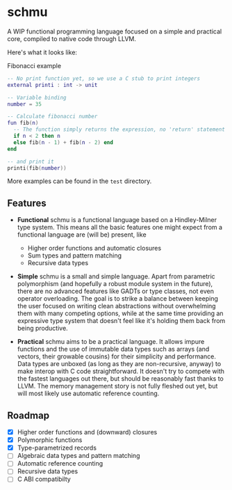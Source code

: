 # schmu
A WIP functional programming language focused on a simple and practical core, compiled to native code through LLVM.

Here's what it looks like:

Fibonacci example
``` lua
-- No print function yet, so we use a C stub to print integers
external printi : int -> unit

-- Variable binding
number = 35

-- Calculate fibonacci number
fun fib(n)
  -- The function simply returns the expression, no 'return' statement
  if n < 2 then n
  else fib(n - 1) + fib(n - 2) end
end

-- and print it
printi(fib(number))
```

<!-- ``` lua -->
<!-- external printi : int -> unit -->

<!-- -- Define a record type -->
<!-- type age = { years : int, months :int, days : int } -->

<!-- -- Through type inference, the generic type ('a -> 'b, 'a) -> 'b is inferred -->
<!-- function apply(f, x) -->
<!--   f(x) -->

<!-- -- We bind the variable a -->
<!-- a = 2 -->
<!-- -- and add a to some int -->
<!-- function add_a(x) -->
<!--   -- We capture a and return the sum -->
<!--   x + a -->

<!-- b = apply(add_a, 15) -- b is 17 -->

<!-- -- Create age record -->
<!-- start_age = { years = 0, months = 1, days = 2 } -->

<!-- -- Use an anonymous closure to add b to the passed age's days -->
<!-- -- and print the days -->
<!-- printi(apply(fn(age) { years = age.years, -->
<!--                              months = age.months, -->
<!--                              days = age.days + b }, -->
<!--              start_age).days) -- prints 19 -->
<!-- ``` -->

More examples can be found in the `test` directory.

## Features
+ **Functional**
schmu is a functional language based on a Hindley-Milner type system.
This means all the basic features one might expect from a functional language are (will be) present, like 
    + Higher order functions and automatic closures
    + Sum types and pattern matching
    + Recursive data types

+ **Simple**
schmu is a small and simple language.
Apart from parametric polymorphism (and hopefully a robust module system in the future), there are no advanced features like GADTs or type classes, not even operator overloading.
The goal is to strike a balance between keeping the user focused on writing clean abstractions without overwhelming them with many competing options, while at the same time providing an expressive type system that doesn't feel like it's holding them back from being productive.


+ **Practical**
schmu aims to be a practical language.
It allows impure functions and the use of immutable data types such as arrays (and vectors, their growable cousins) for their simplicity and performance.
Data types are unboxed (as long as they are non-recursive, anyway) to make interop with C code straightforward. 
It doesn't try to compete with the fastest languages out there, but should be reasonably fast thanks to LLVM.
The memory management story is not fully fleshed out yet, but will most likely use automatic reference counting.

## Roadmap
+ [x] Higher order functions and (downward) closures
+ [x] Polymorphic functions
+ [x] Type-parametrized records
+ [ ] Algebraic data types and pattern matching
+ [ ] Automatic reference counting
+ [ ] Recursive data types
+ [ ] C ABI compatibilty
